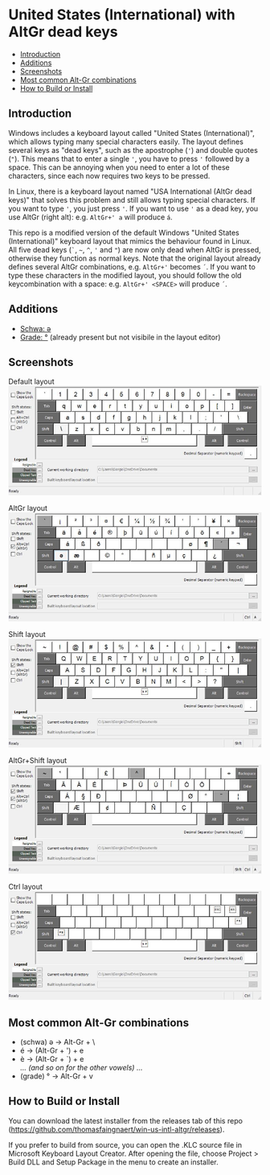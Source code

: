 # United States (International) with AltGr dead keys

  - [Introduction](#introduction)
  - [Additions](#additions)
  - [Screenshots](#screenshots)
  - [Most common Alt-Gr combinations](#most-common-alt-gr-combinations)
  - [How to Build or Install](#how-to-build-or-install)

## Introduction
Windows includes a keyboard layout called "United States (International)", which allows typing many special characters easily.
The layout defines several keys as "dead keys", such as the apostrophe (`'`) and double quotes (`"`).
This means that to enter a single `'`, you have to press `'` followed by a space.
This can be annoying when you need to enter a lot of these characters, since each now requires two keys to be pressed.

In Linux, there is a keyboard layout named "USA International (AltGr dead keys)" that solves this problem and still allows typing special characters.
If you want to type `'`, you just press `'`.
If you want to use `'` as a dead key, you use AltGr (right alt): e.g. `AltGr+' a` will produce `á`.

This repo is a modified version of the default Windows "United States (International)" keyboard layout that mimics the behaviour found in Linux.
All five dead keys (`` ` ``, `~`, `^`, `'` and `"`) are now only dead when AltGr is pressed, otherwise they function as normal keys.
Note that the original layout already defines several AltGr combinations, e.g. `AltGr+'` becomes `´`.
If you want to type these characters in the modified layout, you should follow the old keycombination with a space: e.g. `AltGr+' <SPACE>` will produce `´`.

## Additions
- [Schwa: ə](https://it.wikipedia.org/wiki/Scev%C3%A0)
- [Grade: °](https://it.wikipedia.org/wiki/Grado_(simbolo)) (already present but not visibile in the layout editor)

## Screenshots
Default layout
![Default layout](images/us-int.jpg "standard")

AltGr layout
![Layout when Alt-gr pressed](images/us-intAltGr.jpg "alt-gr pressed layout")

Shift layout
![Layout when Shift pressed](images/us-intShft.jpg "shift pressed layout")

AltGr+Shift layout
![Layout when Alt-gr pressed](images/us-intShftAltGr.jpg "alt-gr pressed layout")

Ctrl layout
![Layout when Shift pressed](images/us-intCtrl.jpg "shift pressed layout")

## Most common Alt-Gr combinations
- (schwa) ə -> Alt-Gr + \
- é -> (Alt-Gr + ') + e  
- è -> (Alt-Gr + `) + e  
_... (and so on for the other vowels) ..._  
- (grade) ° -> Alt-Gr + v  

## How to Build or Install
You can download the latest installer from the releases tab of this repo (https://github.com/thomasfaingnaert/win-us-intl-altgr/releases).

If you prefer to build from source, you can open the .KLC source file in Microsoft Keyboard Layout Creator.
After opening the file, choose Project > Build DLL and Setup Package in the menu to create an installer.
